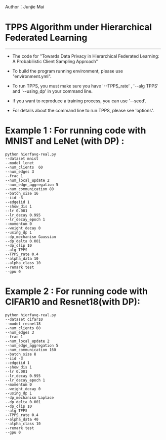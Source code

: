 Author：Junjie Mai

# **TPPS Algorithm under Hierarchical Federated Learning**

***

*   The code for "Towards Data Privacy in Hierarchical Federated Learning: A Probabilistic Client Sampling Approach"

*   To build the program running environment, please use "environment.yml".

*   To run TPPS, you must make sure you have '--TPPS\_rate' , '--alg TPPS' and '--using\_dp' in your command line.&#x20;

*   If you want to reproduce a training process, you can use '--seed'.

*   For  details about the command line to run TPPS, please see 'options'.

# Example 1 : For running code with MNIST and LeNet (with DP) :

    python hierfavg-real.py  
    --dataset mnist 
    --model lenet 
    --num_clients  60 
    --num_edges 3 
    --frac 1
    --num_local_update 2 
    --num_edge_aggregation 5 
    --num_communication 80 
    --batch_size 16 
    --iid -3 
    --edgeiid 1 
    --show_dis 1 
    --lr 0.001 
    --lr_decay 0.995 
    --lr_decay_epoch 1 
    --momentum 0 
    --weight_decay 0 
    --using_dp 1 
    --dp_mechanism Gaussian 
    --dp_delta 0.001  
    --dp_clip 10   
    --alg TPPS 
    --TPPS_rate 0.4
    --alpha_data 10
    --alpha_class 10 
    --remark test
    --gpu 0

# Example 2 : For running code with CIFAR10 and Resnet18(with DP):

    python hierfavg-real.py  
    --dataset cifar10 
    --model resnet18     
    --num_clients 60 
    --num_edges 3 
    --frac 1
    --num_local_update 2 
    --num_edge_aggregation 5 
    --num_communication 160 
    --batch_size 8 
    --iid -3 
    --edgeiid 1 
    --show_dis 1 
    --lr 0.001 
    --lr_decay 0.995 
    --lr_decay_epoch 1 
    --momentum 0 
    --weight_decay 0 
    --using_dp 1 
    --dp_mechanism Laplace 
    --dp_delta 0.001 
    --dp_clip 10   
    --alg TPPS 
    --TPPS_rate 0.4
    --alpha_data 40
    --alpha_class 10 
    --remark test
    --gpu 0

